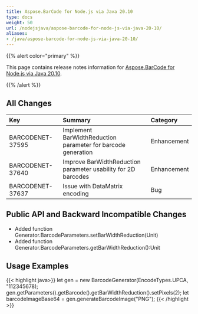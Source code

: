 ```yaml
---
title: Aspose.BarCode for Node.js via Java 20.10
type: docs
weight: 50
url: /nodejsjava/aspose-barcode-for-node-js-via-java-20-10/
aliases:
- /java/aspose-barcode-for-node-js-via-java-20-10/
---
```


{{% alert color="primary" %}} 

This page contains release notes information for [Aspose.BarCode for Node.js via Java 20.10](https://downloads.aspose.com/barcode/nodejs/new-releases/aspose.barcode-for-node.js-via-java-20.10/).

{{% /alert %}} 
## **All Changes**

|**Key**|**Summary**|**Category**|
| :- | :- | :- |
|BARCODENET-37595 |Implement BarWidthReduction parameter for barcode generation|Enhancement|
|BARCODENET-37640 |Improve BarWidthReduction parameter usability for 2D barcodes|Enhancement|
|BARCODENET-37637 |Issue with DataMatrix encoding|Bug|


## **Public API and Backward Incompatible Changes**
- Added function Generator.BarcodeParameters.setBarWidthReduction(Unit)
- Added function Generator.BarcodeParameters.getBarWidthReduction():Unit

## **Usage Examples**
{{< highlight java>}}
    let gen = new BarcodeGenerator(EncodeTypes.UPCA, "112345678);
    gen.getParameters().getBarcode().getBarWidthReduction().setPixels(2);
    let barcodeImageBase64 = gen.generateBarcodeImage("PNG");
{{< /highlight >}}
